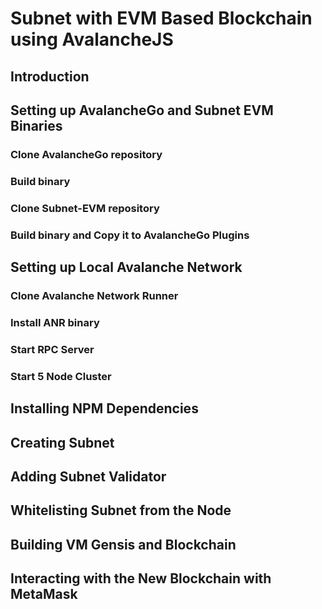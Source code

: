 # Subnet with EVM Based Blockchain using AvalancheJS

## Introduction

## Setting up AvalancheGo and Subnet EVM Binaries

### Clone AvalancheGo repository

### Build binary

### Clone Subnet-EVM repository

### Build binary and Copy it to AvalancheGo Plugins

## Setting up Local Avalanche Network

### Clone Avalanche Network Runner

### Install ANR binary

### Start RPC Server

### Start 5 Node Cluster

## Installing NPM Dependencies

## Creating Subnet

## Adding Subnet Validator

## Whitelisting Subnet from the Node

## Building VM Gensis and Blockchain

## Interacting with the New Blockchain with MetaMask
